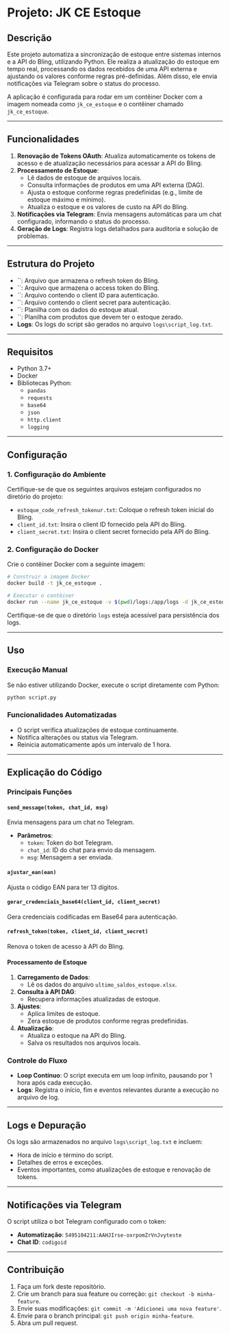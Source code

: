 # Projeto: JK CE Estoque

## Descrição

Este projeto automatiza a sincronização de estoque entre sistemas internos e a API do Bling, utilizando Python. Ele realiza a atualização do estoque em tempo real, processando os dados recebidos de uma API externa e ajustando os valores conforme regras pré-definidas. Além disso, ele envia notificações via Telegram sobre o status do processo.

A aplicação é configurada para rodar em um contêiner Docker com a imagem nomeada como `jk_ce_estoque` e o contêiner chamado `jk_ce_estoque`.

---

## Funcionalidades

1. **Renovação de Tokens OAuth**: Atualiza automaticamente os tokens de acesso e de atualização necessários para acessar a API do Bling.
2. **Processamento de Estoque**:
   - Lê dados de estoque de arquivos locais.
   - Consulta informações de produtos em uma API externa (DAG).
   - Ajusta o estoque conforme regras predefinidas (e.g., limite de estoque máximo e mínimo).
   - Atualiza o estoque e os valores de custo na API do Bling.
3. **Notificações via Telegram**: Envia mensagens automáticas para um chat configurado, informando o status do processo.
4. **Geração de Logs**: Registra logs detalhados para auditoria e solução de problemas.

---

## Estrutura do Projeto

- \`\`: Arquivo que armazena o refresh token do Bling.
- \`\`: Arquivo que armazena o access token do Bling.
- \`\`: Arquivo contendo o client ID para autenticação.
- \`\`: Arquivo contendo o client secret para autenticação.
- \`\`: Planilha com os dados do estoque atual.
- \`\`: Planilha com produtos que devem ter o estoque zerado.
- **Logs**: Os logs do script são gerados no arquivo `logs\script_log.txt`.

---

## Requisitos

- Python 3.7+
- Docker
- Bibliotecas Python:
  - `pandas`
  - `requests`
  - `base64`
  - `json`
  - `http.client`
  - `logging`

---

## Configuração

### 1. Configuração do Ambiente

Certifique-se de que os seguintes arquivos estejam configurados no diretório do projeto:

- `estoque_code_refresh_tokenur.txt`: Coloque o refresh token inicial do Bling.
- `client_id.txt`: Insira o client ID fornecido pela API do Bling.
- `client_secret.txt`: Insira o client secret fornecido pela API do Bling.

### 2. Configuração do Docker

Crie o contêiner Docker com a seguinte imagem:

```bash
# Construir a imagem Docker
docker build -t jk_ce_estoque .

# Executar o contêiner
docker run --name jk_ce_estoque -v $(pwd)/logs:/app/logs -d jk_ce_estoque
```

Certifique-se de que o diretório `logs` esteja acessível para persistência dos logs.

---

## Uso

### Execução Manual

Se não estiver utilizando Docker, execute o script diretamente com Python:

```bash
python script.py
```

### Funcionalidades Automatizadas

- O script verifica atualizações de estoque continuamente.
- Notifica alterações ou status via Telegram.
- Reinicia automaticamente após um intervalo de 1 hora.

---

## Explicação do Código

### Principais Funções

#### `send_message(token, chat_id, msg)`

Envia mensagens para um chat no Telegram.

- **Parâmetros**:
  - `token`: Token do bot Telegram.
  - `chat_id`: ID do chat para envio da mensagem.
  - `msg`: Mensagem a ser enviada.

#### `ajustar_ean(ean)`

Ajusta o código EAN para ter 13 dígitos.

#### `gerar_credenciais_base64(client_id, client_secret)`

Gera credenciais codificadas em Base64 para autenticação.

#### `refresh_token(token, client_id, client_secret)`

Renova o token de acesso à API do Bling.

#### Processamento de Estoque

1. **Carregamento de Dados**:
   - Lê os dados do arquivo `ultimo_saldos_estoque.xlsx`.
2. **Consulta à API DAG**:
   - Recupera informações atualizadas de estoque.
3. **Ajustes**:
   - Aplica limites de estoque.
   - Zera estoque de produtos conforme regras predefinidas.
4. **Atualização**:
   - Atualiza o estoque na API do Bling.
   - Salva os resultados nos arquivos locais.

### Controle do Fluxo

- **Loop Contínuo**: O script executa em um loop infinito, pausando por 1 hora após cada execução.
- **Logs**: Registra o início, fim e eventos relevantes durante a execução no arquivo de log.

---

## Logs e Depuração

Os logs são armazenados no arquivo `logs\script_log.txt` e incluem:

- Hora de início e término do script.
- Detalhes de erros e exceções.
- Eventos importantes, como atualizações de estoque e renovação de tokens.

---

## Notificações via Telegram

O script utiliza o bot Telegram configurado com o token:

- **Automatização**: `5495104211:AAHJIrse-oxrpomZrVnJvyteste`
- **Chat ID**: `codigoid`

---

## Contribuição

1. Faça um fork deste repositório.
2. Crie um branch para sua feature ou correção: `git checkout -b minha-feature`.
3. Envie suas modificações: `git commit -m 'Adicionei uma nova feature'`.
4. Envie para o branch principal: `git push origin minha-feature`.
5. Abra um pull request.